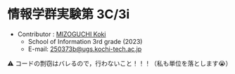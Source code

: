 # 情報学群実験第 3C/3i
- Contributor : [MIZOGUCHI Koki](https://github.com/MIZOGUCHIKoki)
  - School of Information 3rd grade (2023)
  - E-mail: [250373b@ugs.kochi-tech.ac.jp](mailto:250373b@ugs.kochi-tech.ac.jp)
  
⚠️  コードの剽窃はバレるので，行わないこと！！！（私も単位を落とします😭）
